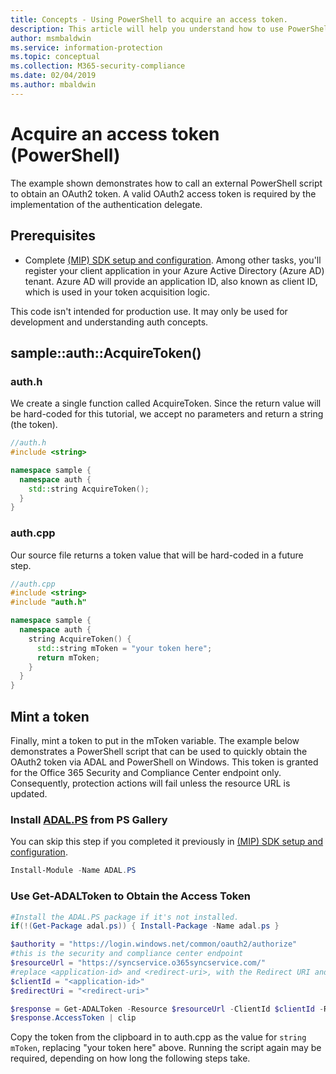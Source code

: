 ```yaml
---
title: Concepts - Using PowerShell to acquire an access token.
description: This article will help you understand how to use PowerShell to acquire an OAuth2 access token. This is required by the implementation of the authentication delegate.
author: msmbaldwin
ms.service: information-protection
ms.topic: conceptual
ms.collection: M365-security-compliance
ms.date: 02/04/2019
ms.author: mbaldwin
---
```


# Acquire an access token (PowerShell)

The example shown demonstrates how to call an external PowerShell script to obtain an OAuth2 token. A valid OAuth2 access token is required by the implementation of the authentication delegate.

## Prerequisites

- Complete [(MIP) SDK setup and configuration](setup-configure-mip.md). Among other tasks, you'll register your client application in your Azure Active Directory (Azure AD) tenant. Azure AD will provide an application ID, also known as client ID, which is used in your token acquisition logic.

This code isn't intended for production use. It may only be used for development and understanding auth concepts. 

## sample::auth::AcquireToken()

### auth.h

We create a single function called AcquireToken. Since the return value will be hard-coded for this tutorial, we accept no parameters and return a string (the token).

```cpp
//auth.h
#include <string>

namespace sample {
  namespace auth {
    std::string AcquireToken();
  }
}
```

### auth.cpp

Our source file returns a token value that will be hard-coded in a future step.

```cpp
//auth.cpp
#include <string>
#include "auth.h"

namespace sample {
  namespace auth {
    string AcquireToken() {
      std::string mToken = "your token here";
      return mToken;
    }
  }
}
```

## Mint a token

Finally, mint a token to put in the mToken variable. The example below demonstrates a PowerShell script that can be used to quickly obtain the OAuth2 token via ADAL and PowerShell on Windows. This token is granted for the Office 365 Security and Compliance Center endpoint only. Consequently, protection actions will fail unless the resource URL is updated. 

### Install [ADAL.PS](https://www.powershellgallery.com/packages/ADAL.PS/3.19.4.2) from PS Gallery

You can skip this step if you completed it previously in [(MIP) SDK setup and configuration](setup-configure-mip.md).

```PowerShell
Install-Module -Name ADAL.PS
```

### Use Get-ADALToken to Obtain the Access Token

```PowerShell
#Install the ADAL.PS package if it's not installed.
if(!(Get-Package adal.ps)) { Install-Package -Name adal.ps }

$authority = "https://login.windows.net/common/oauth2/authorize" 
#this is the security and compliance center endpoint
$resourceUrl = "https://syncservice.o365syncservice.com/"
#replace <application-id> and <redirect-uri>, with the Redirect URI and Application ID from your Azure AD application registration.
$clientId = "<application-id>"
$redirectUri = "<redirect-uri>"

$response = Get-ADALToken -Resource $resourceUrl -ClientId $clientId -RedirectUri $redirectUri -Authority $authority -PromptBehavior:Always
$response.AccessToken | clip
```

Copy the token from the clipboard in to auth.cpp as the value for `string mToken`, replacing "your token here" above. Running the script again may be required, depending on how long the following steps take.


